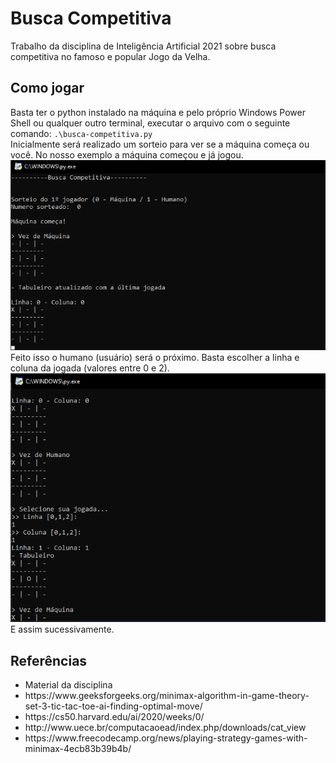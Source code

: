 # Busca Competitiva
Trabalho da disciplina de Inteligência Artificial 2021 sobre busca competitiva no famoso e popular Jogo da Velha.

## Como jogar
Basta ter o python instalado na máquina e pelo próprio Windows Power Shell ou qualquer outro terminal, executar o arquivo com o seguinte comando: 
<code>.\busca-competitiva.py</code> </br>
Inicialmente será realizado um sorteio para ver se a máquina começa ou você. No nosso exemplo a máquina começou e já jogou.
<img src='imagens/Tela1.png' /> <br/>
Feito isso o humano (usuário) será o próximo. Basta escolher a linha e coluna da jogada (valores entre 0 e 2).
<img src='imagens/Tela2.png' /> <br/>
E assim sucessivamente.

## Referências
<ul>
  <li>Material da disciplina </li>
  <li>https://www.geeksforgeeks.org/minimax-algorithm-in-game-theory-set-3-tic-tac-toe-ai-finding-optimal-move/</li>
  <li>https://cs50.harvard.edu/ai/2020/weeks/0/ </li>
  <li>http://www.uece.br/computacaoead/index.php/downloads/cat_view </li>
  <li>https://www.freecodecamp.org/news/playing-strategy-games-with-minimax-4ecb83b39b4b/ </li>
</ul>
